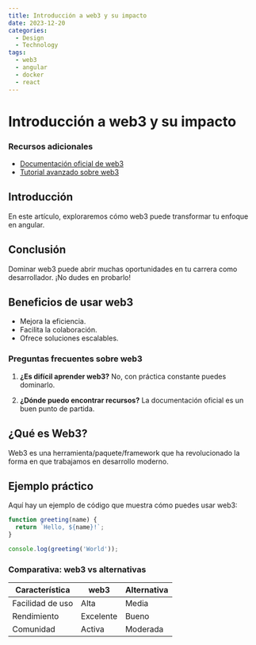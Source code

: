 ```yaml
---
title: Introducción a web3 y su impacto
date: 2023-12-20
categories: 
  - Design
  - Technology
tags:
  - web3
  - angular
  - docker
  - react
---
```


# Introducción a web3 y su impacto

### Recursos adicionales

- [Documentación oficial de web3](https://example.com)
- [Tutorial avanzado sobre web3](https://example.com/tutorial)

## Introducción

En este artículo, exploraremos cómo web3 puede transformar tu enfoque en angular.

## Conclusión

Dominar web3 puede abrir muchas oportunidades en tu carrera como desarrollador. ¡No dudes en probarlo!

## Beneficios de usar web3

- Mejora la eficiencia.
- Facilita la colaboración.
- Ofrece soluciones escalables.

### Preguntas frecuentes sobre web3

1. **¿Es difícil aprender web3?**
   No, con práctica constante puedes dominarlo.

2. **¿Dónde puedo encontrar recursos?**
   La documentación oficial es un buen punto de partida.

## ¿Qué es Web3?

Web3 es una herramienta/paquete/framework que ha revolucionado la forma en que trabajamos en desarrollo moderno.

## Ejemplo práctico

Aquí hay un ejemplo de código que muestra cómo puedes usar web3:

```javascript
function greeting(name) {
  return `Hello, ${name}!`;
}

console.log(greeting('World'));
```

### Comparativa: web3 vs alternativas

| Característica | web3 | Alternativa |
|---------------|-------------|------------|
| Facilidad de uso | Alta | Media |
| Rendimiento | Excelente | Bueno |
| Comunidad | Activa | Moderada |